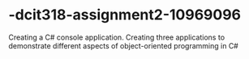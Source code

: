# -dcit318-assignment2-10969096
Creating a C# console application. Creating three applications to demonstrate different aspects of object-oriented programming in C#
